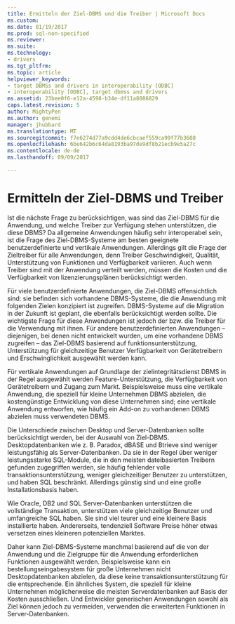 ```yaml
---
title: Ermitteln der Ziel-DBMS und die Treiber | Microsoft Docs
ms.custom: 
ms.date: 01/19/2017
ms.prod: sql-non-specified
ms.reviewer: 
ms.suite: 
ms.technology:
- drivers
ms.tgt_pltfrm: 
ms.topic: article
helpviewer_keywords:
- target DBMSs and drivers in interoperability [ODBC]
- interoperability [ODBC], target dbmss and drivers
ms.assetid: 23bee0f6-e12a-4598-b34e-df11a8086829
caps.latest.revision: 5
author: MightyPen
ms.author: genemi
manager: jhubbard
ms.translationtype: MT
ms.sourcegitcommit: f7e6274d77a9cdd4de6cbcaef559ca99f77b3608
ms.openlocfilehash: 6be642b6c64da8193ba97de9df8b21ecb9e5a27c
ms.contentlocale: de-de
ms.lasthandoff: 09/09/2017

---
```

# <a name="determining-the-target-dbmss-and-drivers"></a>Ermitteln der Ziel-DBMS und Treiber
Ist die nächste Frage zu berücksichtigen, was sind das Ziel-DBMS für die Anwendung, und welche Treiber zur Verfügung stehen unterstützen, die diese DBMS? Da allgemeine Anwendungen häufig sehr interoperabel sein, ist die Frage des Ziel-DBMS-Systeme am besten geeignete benutzerdefinierte und vertikale Anwendungen. Allerdings gilt die Frage der Zieltreiber für alle Anwendungen, denn Treiber Geschwindigkeit, Qualität, Unterstützung von Funktionen und Verfügbarkeit variieren. Auch wenn Treiber sind mit der Anwendung verteilt werden, müssen die Kosten und die Verfügbarkeit von lizenzierungsplänen berücksichtigt werden.  
  
 Für viele benutzerdefinierte Anwendungen, die Ziel-DBMS offensichtlich sind: sie befinden sich vorhandene DBMS-Systeme, die die Anwendung mit folgenden Zielen konzipiert ist zugreifen. DBMS-Systeme auf die Migration in der Zukunft ist geplant, die ebenfalls berücksichtigt werden sollte. Die wichtigste Frage für diese Anwendungen ist jedoch der bzw. die Treiber für die Verwendung mit ihnen. Für andere benutzerdefinierten Anwendungen – diejenigen, bei denen nicht entwickelt wurden, um eine vorhandene DBMS zugreifen – das Ziel-DBMS basierend auf funktionsunterstützung, Unterstützung für gleichzeitige Benutzer Verfügbarkeit von Gerätetreibern und Erschwinglichkeit ausgewählt werden kann.  
  
 Für vertikale Anwendungen auf Grundlage der zielintegritätsdienst DBMS in der Regel ausgewählt werden Feature-Unterstützung, die Verfügbarkeit von Gerätetreibern und Zugang zum Markt. Beispielsweise muss eine vertikale Anwendung, die speziell für kleine Unternehmen DBMS abzielen, die kostengünstige Entwicklung von diese Unternehmen sind; eine vertikale Anwendung entworfen, wie häufig ein Add-on zu vorhandenen DBMS abzielen muss verwendeten DBMS.  
  
 Die Unterschiede zwischen Desktop und Server-Datenbanken sollte berücksichtigt werden, bei der Auswahl von Ziel-DBMS. Desktopdatenbanken wie z. B. Paradox, dBASE und Btrieve sind weniger leistungsfähig als Server-Datenbanken. Da sie in der Regel über weniger leistungsstarke SQL-Module, die in den meisten dateibasierten Treibern gefunden zugegriffen werden, sie häufig fehlender volle transaktionsunterstützung, weniger gleichzeitiger Benutzer zu unterstützen, und haben SQL beschränkt. Allerdings günstig sind und eine große Installationsbasis haben.  
  
 Wie Oracle, DB2 und SQL Server-Datenbanken unterstützen die vollständige Transaktion, unterstützen viele gleichzeitige Benutzer und umfangreiche SQL haben. Sie sind viel teurer und eine kleinere Basis installierte haben. Andererseits, tendenziell Software Preise höher etwas versetzen eines kleineren potenziellen Marktes.  
  
 Daher kann Ziel-DBMS-Systeme manchmal basierend auf die von der Anwendung und die Zielgruppe für die Anwendung erforderlichen Funktionen ausgewählt werden. Beispielsweise kann ein bestellungseingabesystem für große Unternehmen nicht Desktopdatenbanken abzielen, da diese keine transaktionsunterstützung für die entsprechende. Ein ähnliches System, die speziell für kleine Unternehmen möglicherweise die meisten Serverdatenbanken auf Basis der Kosten ausschließen. Und Entwickler generischen Anwendungen sowohl als Ziel können jedoch zu vermeiden, verwenden die erweiterten Funktionen in Server-Datenbanken.

